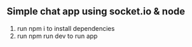 ## Simple chat app using socket.io & node

1. run npm i to install dependencies
2. run npm run dev to run app
